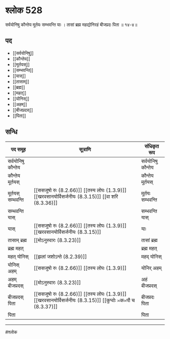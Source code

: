 # श्लोक 528

सर्वयोनिषु कौन्तेय मूर्तयः सम्भवन्ति याः ।
तासां ब्रह्म महद्योनिरहं बीजप्रदः पिता ॥ १४-४॥


## पद 

- [[सर्वयोनिषु]]
- [[कौन्तेय]]
- [[मूर्तयस्]]
- [[सम्भवन्ति]]
- [[यास्]]
- [[तासाम्]]
- [[ब्रह्म]]
- [[महत्]]
- [[योनिस्]]
- [[अहम्]]
- [[बीजप्रदस्]]
- [[पिता]]

## सन्धि

| पद समूह | सूत्राणि | संधिकृत रूप |
| ----- | ----- | ----- |
| सर्वयोनिषु कौन्तेय |  | सर्वयोनिषु कौन्तेय |
| कौन्तेय मूर्तयस् |  | कौन्तेय मूर्तयस् |
| मूर्तयस् सम्भवन्ति |  [[ससजुषो रुः (8.2.66)]] [[तस्य लोपः (1.3.9)]] [[खरवसानयोर्विसर्जनीयः (8.3.15)]] [[वा शरि (8.3.36)]] | मूर्तयः सम्भवन्ति |
| सम्भवन्ति यास् |  | सम्भवन्ति यास् |
| यास् |  [[ससजुषो रुः (8.2.66)]] [[तस्य लोपः (1.3.9)]] [[खरवसानयोर्विसर्जनीयः (8.3.15)]] | याः |
| तासाम् ब्रह्म |  [[मोऽनुस्वारः (8.3.23)]] | तासां ब्रह्म |
| ब्रह्म महत् |  | ब्रह्म महत् |
| महत् योनिस् |  [[झलां जशोऽन्ते (8.2.39)]] | महद् योनिस् |
| योनिस् अहम् |  [[ससजुषो रुः (8.2.66)]] [[तस्य लोपः (1.3.9)]] | योनिर् अहम् |
| अहम् बीजप्रदस् |  [[मोऽनुस्वारः (8.3.23)]] | अहं बीजप्रदस् |
| बीजप्रदस् पिता |  [[ससजुषो रुः (8.2.66)]] [[तस्य लोपः (1.3.9)]] [[खरवसानयोर्विसर्जनीयः (8.3.15)]] [[कुप्वोः ≍क≍पौ च (8.3.37)]] | बीजप्रदः पिता |
| पिता |  | पिता |


---

#श्लोक